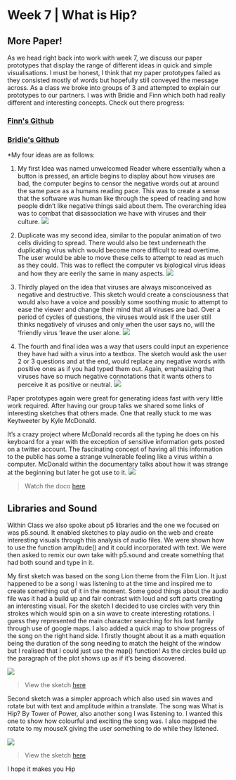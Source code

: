 

# Week 7 | What is Hip? 

## More Paper!

As we head right back into work with week 7, we discuss our paper prototypes that display the range of different ideas in quick and simple visualisations. I must be honest, I think that my paper prototypes failed as they consisted mostly of words but hopefully still conveyed the message across. As a class we broke into groups of 3 and attempted to explain our prototypes to our partners. I was with Bridie and Finn which both had really different and interesting concepts. 
Check out there progress: 

### [Finn's Github](https://github.com/FinnArundel/codewordsRMIT/tree/master/week_07)
### [Bridie's Github](https://github.com/bridieotoole/codewords/tree/master/week_06)

*My four ideas are as follows: 

1)	My first Idea was named unwelcomed Reader where essentially when a button is pressed, an article begins to display about how viruses are bad, the computer begins to censor the negative words out at around the same pace as a humans reading pace. This was to create a sense that the software was human like through the speed of reading and how people didn’t like negative things said about them. The overarching idea was to combat that disassociation we have with viruses and their culture. 
![](2.jpg)


2)	Duplicate was my second idea, similar to the popular animation of two cells dividing to spread. There would also be text underneath the duplicating virus which would become more difficult to read overtime. The user would be able to move these cells to attempt to read as much as they could. This was to reflect the computer vs biological virus ideas and how they are eerily the same in many aspects. 
![](3.jpg)


3)	Thirdly played on the idea that viruses are always misconceived as negative and destructive. This sketch would create a consciousness that would also have a voice and possibly some soothing music to attempt to ease the viewer and change their mind that all viruses are bad. Over a period of cycles of questions, the viruses would ask if the user still thinks negatively of viruses and only when the user says no, will the ‘friendly virus ‘leave the user alone.
![](1.jpg)


4)	The fourth and final idea was a way that users could input an experience they have had with a virus into a textbox. The sketch would ask the user 2 or 3 questions and at the end, would replace any negative words with positive ones as if you had typed them out. Again, emphasizing that viruses have so much negative connotations that it wants others to perceive it as positive or neutral. 
![](4.jpg)


Paper prototypes again were great for generating ideas fast with very little work required. After having our group talks we shared some links of interesting sketches that others made. One that really stuck to me was Keytweeter by Kyle McDonald. 

It’s a crazy project where McDonald records all the typing he does on his keyboard for a year with the exception of sensitive information gets posted on a twitter account. The fascinating concept of having all this information to the public has some a strange vulnerable feeling like a virus within a computer. McDonald within the documentary talks about how it was strange at the beginning but later he got use to it. 
![](keytweeter.PNG)
> Watch the doco [here](https://vimeo.com/9922212)

## Libraries and Sound

Within Class we also spoke about p5 libraries and the one we focused on was p5.sound. It enabled sketches to play audio on the web and create interesting visuals through this analysis of audio files. We were shown how to use the function amplitude() and it could incorporated with text. We were then asked to remix our own take with p5.sound and create something that had both sound and type in it. 


My first sketch was based on the song Lion theme from the Film Lion. It just happened to be a song I was listening to at the time and inspired me to create something out of it in the moment. Some good things about the audio file was it had a build up and fair contrast with loud and soft parts creating an interesting visual. For the sketch I decided to use circles with very thin strokes which would spin on a sin wave to create interesting rotations. I guess they represented the main character searching for his lost family through use of google maps. I also added a quick map to show progress of the song on the right hand side. I firstly thought about it as a math equation being the duration of the song needing to match the height of the window but I realised that I could just use the map() function! As the circles build up the paragraph of the plot shows up as if it’s being discovered. 

![](lion.PNG)
> View the sketch [here](https://jamtt.github.io/Codewords/Files/Lion/)

Second sketch was a simpler approach which also used sin waves and rotate but with text and amplitude within a translate. The song was What is Hip? By Tower of Power, also another song I was listening to. I wanted this one to show how colourful and exciting the song was. I also mapped the rotate to my mouseX giving the user something to do while they listened. 

![](WhatisHip.PNG)
> View the sketch [here](https://jamtt.github.io/Codewords/Files/What_is_Hip/)

I hope it makes you Hip



